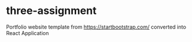 # three-assignment
 Portfolio website template from https://startbootstrap.com/ converted into React Application
